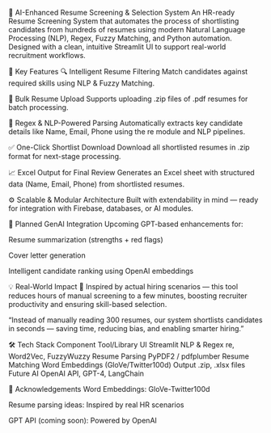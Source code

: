 💼 AI-Enhanced Resume Screening & Selection System
An HR-ready Resume Screening System that automates the process of shortlisting candidates from hundreds of resumes using modern Natural Language Processing (NLP), Regex, Fuzzy Matching, and Python automation.
Designed with a clean, intuitive Streamlit UI to support real-world recruitment workflows.

🚀 Key Features
🔍 Intelligent Resume Filtering
Match candidates against required skills using NLP & Fuzzy Matching.

📂 Bulk Resume Upload
Supports uploading .zip files of .pdf resumes for batch processing.

🧠 Regex & NLP-Powered Parsing
Automatically extracts key candidate details like Name, Email, Phone using the re module and NLP pipelines.

✅ One-Click Shortlist Download
Download all shortlisted resumes in .zip format for next-stage processing.

📈 Excel Output for Final Review
Generates an Excel sheet with structured data (Name, Email, Phone) from shortlisted resumes.

⚙️ Scalable & Modular Architecture
Built with extendability in mind — ready for integration with Firebase, databases, or AI modules.

🧬 Planned GenAI Integration
Upcoming GPT-based enhancements for:

Resume summarization (strengths + red flags)

Cover letter generation

Intelligent candidate ranking using OpenAI embeddings

💡 Real-World Impact
🎯 Inspired by actual hiring scenarios — this tool reduces hours of manual screening to a few minutes, boosting recruiter productivity and ensuring skill-based selection.

“Instead of manually reading 300 resumes, our system shortlists candidates in seconds — saving time, reducing bias, and enabling smarter hiring.”

🛠️ Tech Stack
Component	Tool/Library
UI	Streamlit
NLP & Regex	re, Word2Vec, FuzzyWuzzy
Resume Parsing	PyPDF2 / pdfplumber
Resume Matching	Word Embeddings (GloVe/Twitter100d)
Output	.zip, .xlsx files
Future AI	OpenAI API, GPT-4, LangChain

🙌 Acknowledgements
Word Embeddings: GloVe-Twitter100d

Resume parsing ideas: Inspired by real HR scenarios

GPT API (coming soon): Powered by OpenAI
